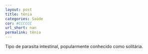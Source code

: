 ```yaml
---
layout: post
title: tênia
categories: Saúde
cor: #CCCCCC
url_short: nan
permalink: tênia
---
```

Tipo de parasita intestinal, popularmente conhecido como solitária.
